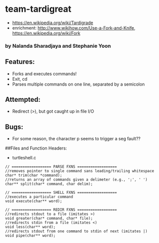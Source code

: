 # team-tardigreat
* https://en.wikipedia.org/wiki/Tardigrade
* enrichment: http://www.wikihow.com/Use-a-Fork-and-Knife, https://en.wikipedia.org/wiki/Fork

### by Nalanda Sharadjaya and Stephanie Yoon

## Features:
* Forks and executes commands!
* Exit, cd
* Parses multiple commands on one line, separated by a semicolon
	
## Attempted:
* Redirect (>), but got caught up in file I/O

## Bugs:
* For some reason, the character p seems to trigger a seg fault??

##Files and Function Headers:
* turtleshell.c
```
// ================== PARSE FXNS ==================
//removes pointer to single command sans leading/trailing whitespace
char* trim(char *command);
//returns an array of commands given a delimeter (e.g., ';', ' ')
char** split(char* command, char delim);

// ================== SHELL FXNS ==================
//executes a particular command
void execute(char** word);

// ================== REDIR FXNS ==================
//redirects stdout to a file (imitates >)
void greater(char* command, char* file);
//redirects stdin from a file (imitates <)
void less(char** word);
//redirects stdout from one command to stdin of next (imitates |)
void pipe(char** word);
```
